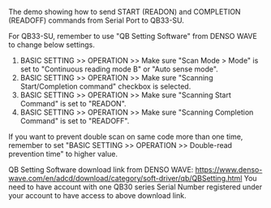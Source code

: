 The demo showing how to send START (READON) and COMPLETION (READOFF) commands from Serial Port to QB33-SU.

For QB33-SU, remember to use "QB Setting Software" from DENSO WAVE to change below settings.
  1. BASIC SETTING >> OPERATION >> Make sure "Scan Mode > Mode" is set to "Continuous reading mode B" or "Auto sense mode".
  2. BASIC SETTING >> OPERATION >> Make sure "Scanning Start/Completion command" checkbox is selected.
  3. BASIC SETTING >> OPERATION >> Make sure "Scanning Start Command" is set to "READON".
  4. BASIC SETTING >> OPERATION >> Make sure "Scanning Completion Command" is set to "READOFF".

If you want to prevent double scan on same code more than one time, remember to set "BASIC SETTING >> OPERATION >> Double-read prevention time" to higher value.


QB Setting Software download link from DENSO WAVE: https://www.denso-wave.com/en/adcd/download/category/soft-driver/qb/QBSetting.html
You need to have account with one QB30 series Serial Number registered under your account to have access to above download link.
